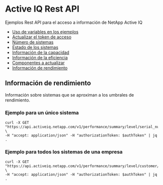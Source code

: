 # Active IQ Rest API
Ejemplos Rest API para el acceso a información de NetApp Active IQ

* [Uso de variables en los ejemplos](README.md)
* [Actualizar el token de acceso](token.md)
* [Número de sistemas](systems.md)
* [Estado de los sistemas](health.md)
* [Información de la capacidad](/capacity.md)
* [Información de la eficiencia](/efficiency.md)
* [Componentes a actualizar](/upgrade.md)
* [Información de rendimiento](/performance.md)

## Información de rendimiento

Información sobre sistemas que se aproximan a los umbrales de rendimiento.

### Ejemplo para un único sistema

```shell
curl -X GET "https://api.activeiq.netapp.com/v1/performance/summary/level/serial_numbers/id/$serialNumber" \
-H "accept: application/json" -H "authorizationToken: $authToken" | jq .

```

### Ejemplo para todos los sistemas de una empresa

```shell
curl -X GET "https://api.activeiq.netapp.com/v1/performance/summary/level/customer/id/$customerID" \
-H "accept: application/json" -H "authorizationToken: $authToken" | jq .

```

